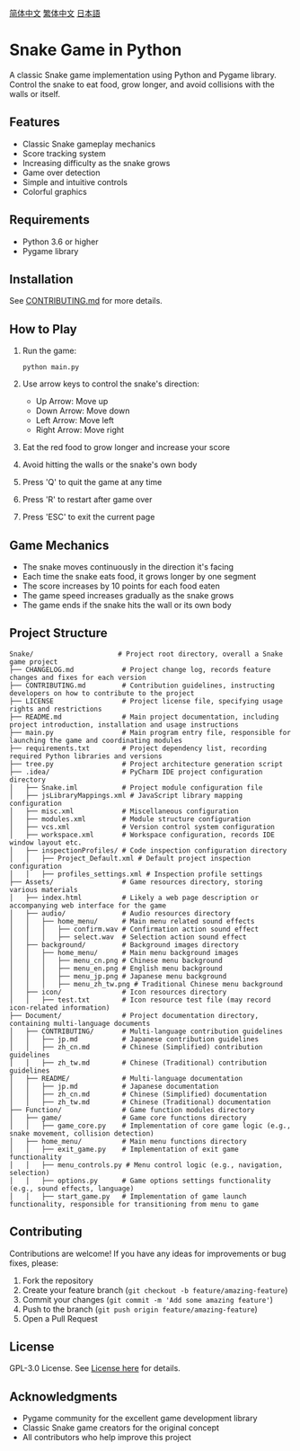 [简体中文](./Document/README/zh_cn.md)
[繁体中文](./Document/README/zh_tw.md)
[日本語](./Document/README/jp.md)

# Snake Game in Python

A classic Snake game implementation using Python and Pygame library. Control the snake to eat food, grow longer, and avoid collisions with the walls or itself.

## Features

- Classic Snake gameplay mechanics
- Score tracking system
- Increasing difficulty as the snake grows
- Game over detection
- Simple and intuitive controls
- Colorful graphics

## Requirements

- Python 3.6 or higher
- Pygame library

## Installation

See [CONTRIBUTING.md](./CONTRIBUTING.md) for more details.

## How to Play

1. Run the game:

   ```
   python main.py
   ```

2. Use arrow keys to control the snake's direction:
   - Up Arrow: Move up
   - Down Arrow: Move down
   - Left Arrow: Move left
   - Right Arrow: Move right

3. Eat the red food to grow longer and increase your score
4. Avoid hitting the walls or the snake's own body
5. Press 'Q' to quit the game at any time
6. Press 'R' to restart after game over
7. Press 'ESC' to exit the current page

## Game Mechanics

- The snake moves continuously in the direction it's facing
- Each time the snake eats food, it grows longer by one segment
- The score increases by 10 points for each food eaten
- The game speed increases gradually as the snake grows
- The game ends if the snake hits the wall or its own body

## Project Structure

```
Snake/                     # Project root directory, overall a Snake game project
├── CHANGELOG.md            # Project change log, records feature changes and fixes for each version
├── CONTRIBUTING.md         # Contribution guidelines, instructing developers on how to contribute to the project
├── LICENSE                 # Project license file, specifying usage rights and restrictions
├── README.md               # Main project documentation, including project introduction, installation and usage instructions
├── main.py                 # Main program entry file, responsible for launching the game and coordinating modules
├── requirements.txt        # Project dependency list, recording required Python libraries and versions
├── tree.py                 # Project architecture generation script
├── .idea/                  # PyCharm IDE project configuration directory
│   ├── Snake.iml           # Project module configuration file
│   ├── jsLibraryMappings.xml # JavaScript library mapping configuration
│   ├── misc.xml            # Miscellaneous configuration
│   ├── modules.xml         # Module structure configuration
│   ├── vcs.xml             # Version control system configuration
│   ├── workspace.xml       # Workspace configuration, records IDE window layout etc.
│   ├── inspectionProfiles/ # Code inspection configuration directory
│   │   ├── Project_Default.xml # Default project inspection configuration
│   │   ├── profiles_settings.xml # Inspection profile settings
├── Assets/                 # Game resources directory, storing various materials
│   ├── index.html          # Likely a web page description or accompanying web interface for the game
│   ├── audio/              # Audio resources directory
│   │   ├── home_menu/      # Main menu related sound effects
│   │   │   ├── confirm.wav # Confirmation action sound effect
│   │   │   ├── select.wav  # Selection action sound effect
│   ├── background/         # Background images directory
│   │   ├── home_menu/      # Main menu background images
│   │   │   ├── menu_cn.png # Chinese menu background
│   │   │   ├── menu_en.png # English menu background
│   │   │   ├── menu_jp.png # Japanese menu background
│   │   │   ├── menu_zh_tw.png # Traditional Chinese menu background
│   ├── icon/               # Icon resources directory
│   │   ├── test.txt        # Icon resource test file (may record icon-related information)
├── Document/               # Project documentation directory, containing multi-language documents
│   ├── CONTRIBUTING/       # Multi-language contribution guidelines
│   │   ├── jp.md           # Japanese contribution guidelines
│   │   ├── zh_cn.md        # Chinese (Simplified) contribution guidelines
│   │   ├── zh_tw.md        # Chinese (Traditional) contribution guidelines
│   ├── README/             # Multi-language documentation
│   │   ├── jp.md           # Japanese documentation
│   │   ├── zh_cn.md        # Chinese (Simplified) documentation
│   │   ├── zh_tw.md        # Chinese (Traditional) documentation
├── Function/               # Game function modules directory
│   ├── game/               # Game core functions directory
│   │   ├── game_core.py    # Implementation of core game logic (e.g., snake movement, collision detection)
│   ├── home_menu/          # Main menu functions directory
│   │   ├── exit_game.py    # Implementation of exit game functionality
│   │   ├── menu_controls.py # Menu control logic (e.g., navigation, selection)
│   │   ├── options.py      # Game options settings functionality (e.g., sound effects, language)
│   │   ├── start_game.py   # Implementation of game launch functionality, responsible for transitioning from menu to game
```

## Contributing

Contributions are welcome! If you have any ideas for improvements or bug fixes, please:

1. Fork the repository
2. Create your feature branch (`git checkout -b feature/amazing-feature`)
3. Commit your changes (`git commit -m 'Add some amazing feature'`)
4. Push to the branch (`git push origin feature/amazing-feature`)
5. Open a Pull Request

## License

GPL-3.0 License. See [License here](./LICENSE) for details.

## Acknowledgments

- Pygame community for the excellent game development library
- Classic Snake game creators for the original concept
- All contributors who help improve this project